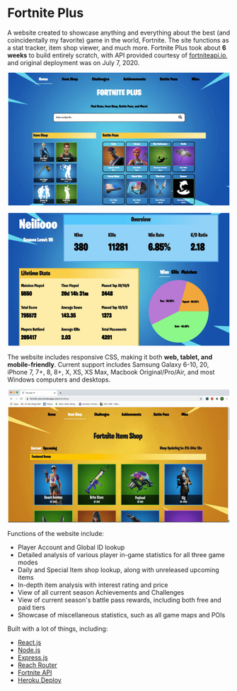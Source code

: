 # Fortnite Plus

A website created to showcase anything and everything about the best (and coincidentally my favorite) game in the world, Fortnite. The site functions as a stat tracker, item shop viewer, and much more. Fortnite Plus took about **6 weeks** to build entirely scratch, with API provided courtesy of [fortniteapi.io](https://fortniteapi.io/), and original deployment was on July 7, 2020.

<p align="center">
  <img src="FortniteHome.jpg" alt="alt text" width="500" height="300">
 </p>
 
 <p align="center">
  <img src="FortniteStats.jpg" alt="alt text" width="500" height="300">
 </p>

The website includes responsive CSS, making it both **web, tablet, and mobile-friendly**. Current support includes Samsung Galaxy 6-10, 20, iPhone 7, 7+, 8, 8+, X, XS, XS Max, Macbook Original/Pro/Air, and most Windows computers and desktops. 

<p align="center">
  <img src="FortniteDemo.gif" alt="alt text" width="500" height="300">
 </p>

Functions of the website include: <br>
* Player Account and Global ID lookup
* Detailed analysis of various player in-game statistics for all three game modes
* Daily and Special Item shop lookup, along with unreleased upcoming items
* In-depth item analysis with interest rating and price
* View of all current season Achievements and Challenges
* View of current season's battle pass rewards, including both free and paid tiers
* Showcase of miscellaneous statistics, such as all game maps and POIs

Built with a lot of things, including: <br>
* [React.js](https://reactjs.org/) <br>
* [Node.js](https://nodejs.org/en/) <br>
* [Express.js](https://expressjs.com/) <br>
* [Reach Router](https://reach.tech/router/) <br>
* [Fortnite API](https://fortniteapi.io/) <br>
* [Heroku Deploy](https://dashboard.heroku.com/) <br>

